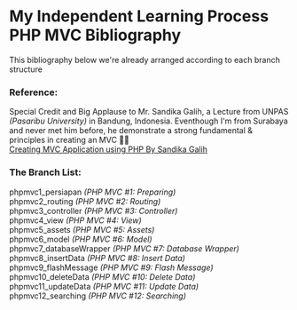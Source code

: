 # My Independent Learning Process PHP MVC Bibliography
This bibliography below we're already arranged according to each branch structure
### Reference:
Special Credit and Big Applause to Mr. Sandika Galih, a Lecture from UNPAS *(Pasaribu University)* in Bandung, Indonesia.  Eventhough I'm from Surabaya and never met him before, he demonstrate a strong fundamental & principles in creating an MVC 👏👏<br>
[Creating MVC Application using PHP By Sandika Galih](https://youtu.be/tBKOb8Ib5nI?si=JvGlo9S3pq8BSNal)
### The Branch List:
phpmvc1_persiapan *(PHP MVC #1: Preparing)*<br>
phpmvc2_routing *(PHP MVC #2: Routing)*<br>
phpmvc3_controller *(PHP MVC #3: Controller)*<br>
phpmvc4_view *(PHP MVC #4: View)*<br>
phpmvc5_assets *(PHP MVC #5: Assets)*<br>
phpmvc6_model *(PHP MVC #6: Model)*<br>
phpmvc7_databaseWrapper *(PHP MVC #7: Database Wrapper)*<br>
phpmvc8_insertData *(PHP MVC #8: Insert Data)*<br>
phpmvc9_flashMessage *(PHP MVC #9: Flash Message)*<br>
phpmvc10_deleteData *(PHP MVC #10: Delete Data)*<br>
phpmvc11_updateData *(PHP MVC #11: Update Data)*<br>
phpmvc12_searching *(PHP MVC #12: Searching)*<br>

